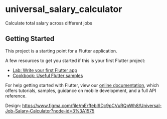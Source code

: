 # universal_salary_calculator

Calculate total salary across different jobs

## Getting Started

This project is a starting point for a Flutter application.

A few resources to get you started if this is your first Flutter project:

- [Lab: Write your first Flutter app](https://flutter.dev/docs/get-started/codelab)
- [Cookbook: Useful Flutter samples](https://flutter.dev/docs/cookbook)

For help getting started with Flutter, view our
[online documentation](https://flutter.dev/docs), which offers tutorials,
samples, guidance on mobile development, and a full API reference.


Design: https://www.figma.com/file/mErffebI9Dc9pCVuRQpWh8/Universal-Job-Salary-Calculator?node-id=3%3A1575
